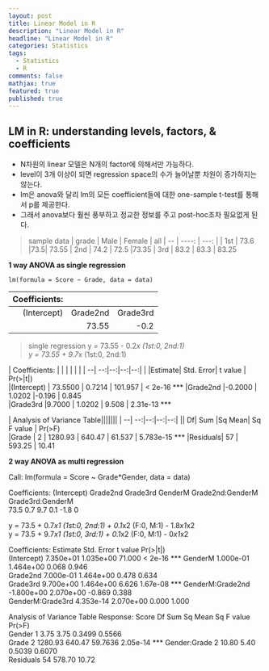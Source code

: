 ```yaml
---
layout: post
title: Linear Model in R
description: "Linear Model in R"
headline: "Linear Model in R"
categories: Statistics
tags: 
  - Statistics
  - R
comments: false
mathjax: true
featured: true
published: true
---
```



LM in R: understanding levels, factors, & coefficients
--

- N차원의 linear 모델은 N개의 factor에 의해서만 가능하다.
- level이 3개 이상이 되면 regression space의 수가 늘어날뿐 차원이 증가하지는 않는다.
- lm은 anova와 달리 lm의 모든 coefficient들에 대한 one-sample t-test를 통해서 p를 제공한다.
- 그래서 anova보다 훨씬 풍부하고 정교한 정보를 주고 post-hoc조차 필요없게 된다.

> sample data
>|  grade | Male | Female | all
| -- | ----: | ---: |
| 1st     | 73.6 |73.5| 73.55 
| 2nd | 74.2 | 72.5    |73.35
| 3rd    | 83.2  | 83.3 | 83.25

**1 way ANOVA as single regression**

    lm(formula = Score ~ Grade, data = data)

| Coefficients: | | |
|--:|--:|--:
|(Intercept) |    Grade2nd   |  Grade3rd  
      |73.55  |       -0.2  |               9.7  

> single regression 
> y = 73.55 - 0.2*x (1st:0, 2nd:1)        
> y = 73.55 + 9.7*x (1st:0, 2nd:1)

| Coefficients: | | | | | |
| --| --:|--:|--:|--:|
| |Estimate| Std. Error| t value | Pr(>\|t\|)    
|(Intercept) | 73.5500 |    0.7214 | 101.957 |  < 2e-16 ***
|Grade2nd     |-0.2000  |   1.0202  |-0.196 |   0.845    
|Grade3rd      |9.7000  |   1.0202  | 9.508 | 2.31e-13 ***

| Analysis of Variance Table|||||||
| --| --:|--:|--:|--:|
|| Df|  Sum |Sq Mean| Sq F value |   Pr(>F)    
|Grade |     2 | 1280.93 | 640.47 | 61.537 | 5.783e-15 ***
|Residuals| 57 | 593.25 |  10.41

**2 way ANOVA as multi regression**

Call:
lm(formula = Score ~ Grade*Gender, data = data)

Coefficients:
(Intercept)     Grade2nd     Grade3rd     GenderM    Grade2nd:GenderM     Grade3rd:GenderM  
      73.5            0.7                9.7                 0.1                  -1.8                                     0  

y = 73.5 + 0.7*x1 (1st:0, 2nd:1) + 0.1*x2 (F:0, M:1) - 1.8*x1*x2      
y = 73.5 + 9.7*x1 (1st:0, 3rd:1) + 0.1*x2 (F:0, M:1)  -   0*x1*x2

Coefficients:
                   Estimate Std. Error t value Pr(>|t|)    
(Intercept)       7.350e+01  1.035e+00  71.000  < 2e-16 ***
GenderM           1.000e-01  1.464e+00   0.068    0.946    
Grade2nd          7.000e-01  1.464e+00   0.478    0.634    
Grade3rd          9.700e+00  1.464e+00   6.626 1.67e-08 ***
GenderM:Grade2nd -1.800e+00  2.070e+00  -0.869    0.388    
GenderM:Grade3rd  4.353e-14  2.070e+00   0.000    1.000    

Analysis of Variance Table
Response: Score
             Df  Sum Sq Mean Sq F value   Pr(>F)    
Gender        1    3.75    3.75  0.3499   0.5566    
Grade         2 1280.93  640.47 59.7636 2.05e-14 ***
Gender:Grade  2   10.80    5.40  0.5039   0.6070    
Residuals    54  578.70   10.72                     